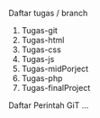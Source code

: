Daftar tugas / branch
  1. Tugas-git
  2. Tugas-html
  3. Tugas-css
  4. Tugas-js
  5. Tugas-midPorject
  6. Tugas-php
  7. Tugas-finalProject

Daftar Perintah GiT
...

